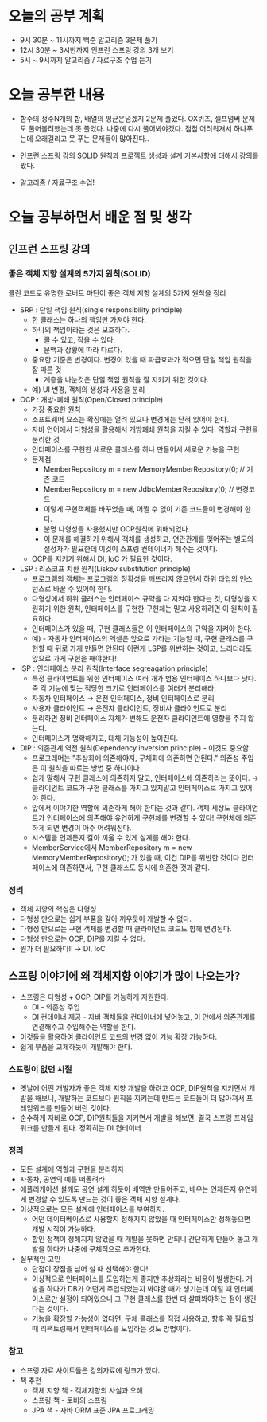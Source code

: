 # 오늘의 공부 계획
* 9시 30분 ~ 11시까지 백준 알고리즘 3문제 풀기
* 12시 30분 ~ 3시반까지 인프런 스프링 강의 3개 보기
* 5시 ~ 9시까지 알고리즘 / 자료구조 수업 듣기

# 오늘 공부한 내용
* 함수의 정수N개의 합, 배열의 평균은넘겠지 2문제 풀었다. OX퀴즈, 셀프넘버 문제도 풀어볼려했는데 못 풀었다.
나중에 다시 풀어봐야겠다. 점점 어려워져서 하나푸는데 오래걸리고 못 푸는 문제들이 많아진다..

* 인프런 스프링 강의 SOLID 원칙과 프로젝트 생성과 설계 기본사항에 대해서 강의를 봤다.

* 알고리즘 / 자료구조 수업!
# 오늘 공부하면서 배운 점 및 생각

## 인프런 스프링 강의
### 좋은 객체 지향 설계의 5가지 원칙(SOLID)

클린 코드로 유명한 로버트 마틴이 좋은 객체 지향 설계의 5가지 원칙을 정리

- SRP : 단일 책임 원칙(single responsibility principle)
    - 한 클래스는 하나의 책임만 가져야 한다.
    - 하나의 책임이라는 것은 모호하다.
        - 클 수 있고, 작을 수 있다.
        - 문맥과 상황에 따라 다르다.
    - 중요한 기준은 변경이다. 변경이 있을 때 파급효과가 적으면 단일 책임 원칙을 잘 따른 것
        - 계층을 나눈것은 단일 책임 원칙을 잘 지키기 위한 것이다.
    - 예) UI 변경, 객체의 생성과 사용을 분리
- OCP :  개방-폐쇄 원칙(Open/Closed principle)
    - 가장 중요한 원칙
    - 소프트웨어 요소는 확장에는 열려 있으나 변경에는 닫혀 있어야 한다.
    - 자바 언어에서 다형성을 활용해서 개방폐쇄 원칙을 지킬 수 있다. 역할과 구현을 분리한 것
    - 인터페이스를 구현한 새로운 클래스를 하나 만들어서 새로운 기능을 구현
    - 문제점
        - MemberRepository m = new MemoryMemberRepository(0; // 기존 코드
        - MemberRepository m = new JdbcMemberRepository(0; // 변경코드
        - 이렇게 구현객체를 바꾸었을 때, 어쩔 수 없이 기존 코드들이 변경해야 한다.
        - 분명 다형성을 사용했지만 OCP원칙에 위배되었다.
        - 이 문제를 해결하기 위해서 객체를 생성하고, 연관관계를 맺어주는 별도의  설정자가 필요한데 이것이 스프링 컨테이너가 해주는 것이다.
    - OCP를 지키기 위해서 DI, IoC 가 필요한 것이다.
- LSP : 리스코프 치환 원칙(Liskov substitution principle)
    - 프로그램의 객체는 프로그램의 정확성을 깨뜨리지 않으면서 하위 타입의 인스턴스로 바꿀 수 있어야 한다.
    - 다형성에서 하위 클래스는 인터페이스 규약을 다 지켜야 한다는 것, 다형성을 지원하기 위한 원칙, 인터페이스를 구현한 구현체는 믿고 사용하려면 이 원칙이 필요하다.
    - 인터페이스가 있을 때, 구현 클래스들은 이 인터페이스의 규약을 지켜야 한다.
    - 예) - 자동차 인터페이스의 엑셀은 앞으로 가라는 기능일 때, 구현 클래스를 구현할 때 뒤로 가게 만들면 안된다 이런게 LSP를 위반하는 것이고, 느리더라도 앞으로 가게 구현을 해야한다!
- ISP : 인터페이스 분리 원칙(Interface segreagation principle)
    - 특정 클라이언트를 위한 인터페이스 여러 개가 범용 인터페이스 하나보다 낫다. 즉 각 기능에 맞는 적당한 크기로 인터페이스를 여러개 분리해라.
    - 자동차 인터페이스 → 운전 인터페이스, 정비 인터페이스로 분리
    - 사용자 클라이언트 → 운전자 클라이언트, 정비사 클라이언트로 분리
    - 분리하면 정비 인터페이스 자체가 변해도 운전자 클라이언트에 영향을 주지 않는다.
    - 인터페이스가 명확해지고, 대체 가능성이 높아진다.
- DIP : 의존관계 역전 원칙(Dependency inversion principle) - 이것도 중요함
    - 프로그래머는 "추상화에 의존해야지, 구체화에 의존하면 안된다." 의존성 주입은 이 원칙을 따르는 방법 중 하나이다.
    - 쉽게 말해서 구현 클래스에 의존하지 말고, 인터페이스에 의존하라는 뜻이다. → 클라이언트 코드가 구현 클래스를 가지고 있지말고 인터페이스로 가지고 있어야 한다.
    - 앞에서 이야기한 역할에 의존하게 해야 한다는 것과 같다. 객체 세상도 클라이언트가 인터페이스에 의존해야 유연하게 구현체를 변경할 수 있다! 구현체에 의존하게 되면 변경이 아주 어려워진다.
    - 시스템을 언제든지 갈아 끼울 수 있게 설계를 해야 한다.
    - MemberService에서 MemberRepository m = new MemoryMemberRepository(); 가 있을 때, 이건 DIP를 위반한 것이다 인터페이스에 의존하면서, 구현 클래스도 동시에 의존한 것과 같다.

### 정리

- 객체 지향의 핵심은 다형성
- 다형성 만으로는 쉽게 부품을 갈아 끼우듯이 개발할 수 없다.
- 다형성 만으로는 구현 객체를 변경할 때 클라이언트 코드도 함께 변경된다.
- 다형성 만으로는 OCP, DIP를 지킬 수 없다.
- 뭔가 더 필요하다!! → DI, IoC

## 스프링 이야기에 왜 객체지향 이야기가 많이 나오는가?

- 스프링은 다형성 + OCP, DIP를 가능하게 지원한다.
    - DI - 의존성 주입
    - DI  컨테이너 제공 - 자바 객체들을 컨테이너에 넣어놓고, 이 안에서 의존관계를 연결해주고 주입해주는 역할을 한다.
- 이것들을 활용하여 클라이언트 코드의 변경 없이 기능 확장 가능하다.
- 쉽게 부품을 교체하듯이 개발해야 한다.

### 스프링이 없던 시절

- 옛날에 어떤 개발자가 좋은 객체 지향 개발을 하려고 OCP, DIP원칙을 지키면서 개발을 해보니, 개발하는 코드보다 원칙을 지키는데 만드는 코드들이 더 많아져서 프레임워크를 만들어 버린 것이다.
- 순수하게 자바로 OCP, DIP원칙들을 지키면서 개발을 해보면, 결국 스프링 프레임워크를 만들게 된다. 정확히는 DI 컨테이너

### 정리

- 모든 설계에 역할과 구현을 분리하자
- 자동차, 공연의 예를 떠올려라
- 애플리케이션 설꺠도 공연 설계 하듯이 배역만 만들어주고, 배우는 언제든지 유연하게 변경할 수 있도록 만드는 것이 좋은 객체 지향 설계다.
- 이상적으로는 모든 설계에 인터페이스를 부여하자.
    - 어떤 데이터베이스로 사용할지 정해지지 않았을 때 인터페이스만 정해놓으면 개발 시작이 가능하다.
    - 할인 정책이 정해지지 않았을 때 개발을 못하면 안되니 간단하게 만들어 놓고 개발을 하다가 나중에 구체적으로 추가한다.
- 실무적인 고민
    - 단점이 장점을 넘어 설 때 선택해야 한다!
    - 이상적으로 인터페이스를 도입하는게 좋지만 추상화라는 비용이 발생한다. 개발을 하다가 DB가 어떤게 주입되었는지 봐야할 때가 생기는데 이럴 때 인터페이스로만 설정이 되어있으니 그 구현 클래스를 한번 더 살펴봐야하는 점이 생긴다는 것이다.
    - 기능을 확장할 가능성이 없다면, 구체 클래스를 직접 사용하고, 향후 꼭 필요할 때 리팩토링해서 인터페이스를 도입하는 것도 방법이다.

### 참고

- 스프링 자료 사이트들은 강의자료에 링크가 있다.
- 책 추천
    - 객체 지향 책 - 객체지향의 사실과 오해
    - 스프링 책 - 토비의 스프링
    - JPA 책 - 자바 ORM 표준 JPA 프로그래밍